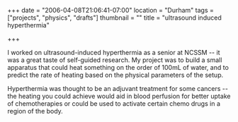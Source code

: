 +++
date = "2006-04-08T21:06:41-07:00"
location = "Durham"
tags = ["projects", "physics", "drafts"]
thumbnail = ""
title = "ultrasound induced hyperthermia"

+++

I worked on ultrasound-induced hyperthermia as a senior at NCSSM --
it was a great taste of self-guided research.
My project was to build a small apparatus
that could heat something on the order of 100mL of water,
and to predict the rate of heating based on the physical parameters of the setup.

<!--more-->

Hyperthermia was thought to be an adjuvant treatment for some cancers --
the heating you could achieve would aid in blood perfusion for better uptake of chemotherapies
or could be used to activate certain chemo drugs in a region of the body.
